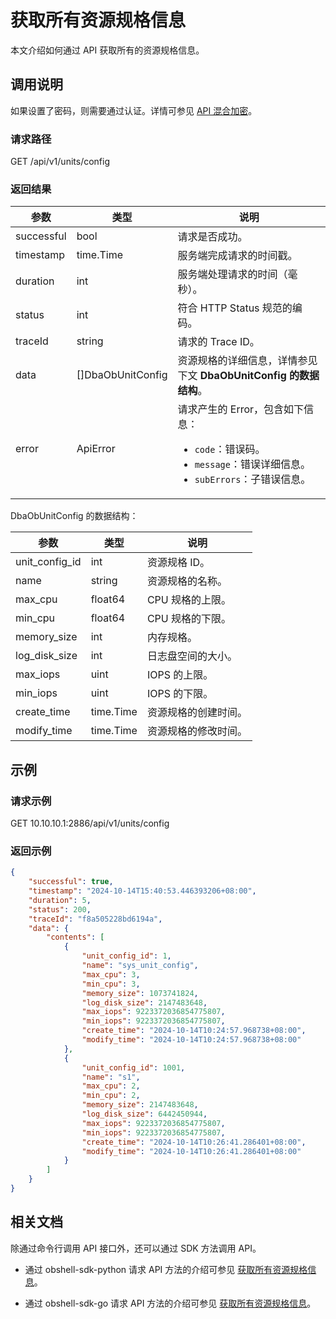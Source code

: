 # 获取所有资源规格信息

本文介绍如何通过 API 获取所有的资源规格信息。

## 调用说明

如果设置了密码，则需要通过认证。详情可参见 [API 混合加密](../20.api-hybrid-encryption.md)。

### 请求路径

GET /api/v1/units/config

### 返回结果

| 参数 | 类型 | 说明 |
|------|------|-----|
| successful | bool | 请求是否成功。 |
| timestamp | time.Time | 服务端完成请求的时间戳。 |
| duration | int | 服务端处理请求的时间（毫秒）。 |
| status | int | 符合 HTTP Status 规范的编码。 |
| traceId | string | 请求的 Trace ID。 |
| data | []DbaObUnitConfig | 资源规格的详细信息，详情参见下文 **DbaObUnitConfig 的数据结构**。 |
| error | ApiError | 请求产生的 Error，包含如下信息：<ul><li><code>code</code>：错误码。</li><li><code>message</code>：错误详细信息。</li><li><code>subErrors</code>：子错误信息。</li></ul> |

DbaObUnitConfig 的数据结构：

| 参数 | 类型 | 说明 |
|------|------|------|
| unit_config_id | int | 资源规格 ID。 |
| name | string | 资源规格的名称。 |
| max_cpu | float64 | CPU 规格的上限。 |
| min_cpu | float64 | CPU 规格的下限。 |
| memory_size | int | 内存规格。 |
| log_disk_size | int | 日志盘空间的大小。 |
| max_iops | uint | IOPS 的上限。 |
| min_iops | uint | IOPS 的下限。 |
| create_time | time.Time | 资源规格的创建时间。 |
| modify_time | time.Time | 资源规格的修改时间。 |

## 示例

### 请求示例

GET 10.10.10.1:2886/api/v1/units/config

### 返回示例

```json
{
    "successful": true,
    "timestamp": "2024-10-14T15:40:53.446393206+08:00",
    "duration": 5,
    "status": 200,
    "traceId": "f8a505228bd6194a",
    "data": {
        "contents": [
            {
                "unit_config_id": 1,
                "name": "sys_unit_config",
                "max_cpu": 3,
                "min_cpu": 3,
                "memory_size": 1073741824,
                "log_disk_size": 2147483648,
                "max_iops": 9223372036854775807,
                "min_iops": 9223372036854775807,
                "create_time": "2024-10-14T10:24:57.968738+08:00",
                "modify_time": "2024-10-14T10:24:57.968738+08:00"
            },
            {
                "unit_config_id": 1001,
                "name": "s1",
                "max_cpu": 2,
                "min_cpu": 2,
                "memory_size": 2147483648,
                "log_disk_size": 6442450944,
                "max_iops": 9223372036854775807,
                "min_iops": 9223372036854775807,
                "create_time": "2024-10-14T10:26:41.286401+08:00",
                "modify_time": "2024-10-14T10:26:41.286401+08:00"
            }
        ]
    }
}
```

## 相关文档

除通过命令行调用 API 接口外，还可以通过 SDK 方法调用 API。

* 通过 obshell-sdk-python 请求 API 方法的介绍可参见 [获取所有资源规格信息](../../500.obshell-sdk-reference/100.python/300.unit-management/200.get-all-resource-specifications-of-python.md)。

* 通过 obshell-sdk-go 请求 API 方法的介绍可参见 [获取所有资源规格信息](../../500.obshell-sdk-reference/200.go/300.unit-management/200.get-all-resource-specifications-of-go.md)。
